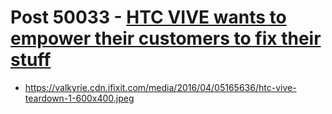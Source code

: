 # Post 50033 - [HTC VIVE wants to empower their customers to fix their stuff](https://www.ifixit.com/News/50033/htc-vive-wants-to-empower-their-customers-to-fix-their-stuff)

- https://valkyrie.cdn.ifixit.com/media/2016/04/05165636/htc-vive-teardown-1-600x400.jpeg
